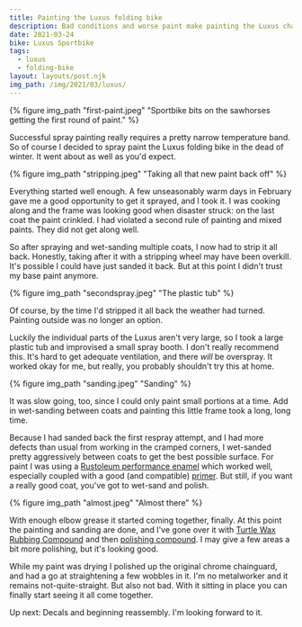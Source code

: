 ```yaml
---
title: Painting the Luxus folding bike
description: Bad conditions and worse paint make painting the Luxus challenging.
date: 2021-03-24
bike: Luxus Sportbike
tags:
  - luxus
  - folding-bike
layout: layouts/post.njk
img_path: /img/2021/03/luxus/
---
```


  {% figure img_path "first-paint.jpeg" "Sportbike bits on the sawhorses getting the first round of paint." %}

Successful spray painting really requires a pretty narrow temperature band. So of course I decided to spray paint the Luxus folding bike in the dead of winter. It went about as well as you'd expect.

{% figure img_path "stripping.jpeg" "Taking all that new paint back off" %}

Everything started well enough. A few unseasonably warm days in February gave me a good opportunity to get it sprayed, and I took it. I was cooking along and the frame was looking good when disaster struck: on the last coat the paint crinkled. I had violated a second rule of painting and mixed paints. They did not get along well.

So after spraying and wet-sanding multiple coats, I now had to strip it all back. Honestly, taking after it with a stripping wheel may have been overkill. It's possible I could have just sanded it back. But at this point I didn't trust my base paint anymore.

{% figure img_path "secondspray.jpeg" "The plastic tub" %}

Of course, by the time I'd stripped it all back the weather had turned. Painting outside was no longer an option. 

Luckily the individual parts of the Luxus aren't very large, so I took a large plastic tub and improvised a small spray booth. I don't really recommend this. It's hard to get adequate ventilation, and there *will* be overspray. It worked okay for me, but really, you probably shouldn't try this at home.

{% figure img_path "sanding.jpeg" "Sanding" %}

It was slow going, too, since I could only paint small portions at a time. Add in wet-sanding between coats and painting this little frame took a long, long time. 

Because I had sanded back the first respray attempt, and I had more defects than usual from working in the cramped corners, I wet-sanded pretty aggressively between coats to get the best possible surface. For paint I was using a [Rustoleum performance enamel](https://amzn.to/3tQs9fj) which worked well, especially coupled with a good (and compatible) [primer](https://amzn.to/3f9J34p). But still, if you want a really good coat, you've got to wet-sand and polish.

{% figure img_path "almost.jpeg" "Almost there" %}

With enough elbow grease it started coming together, finally. At this point the painting and sanding are done, and I've gone over it with [Turtle Wax Rubbing Compound](https://amzn.to/33BFbmV) and then [polishing compound](https://amzn.to/33BkKql). I may give a few areas a bit more polishing, but it's looking good.

While my paint was drying I polished up the original chrome chainguard, and had a go at straightening a few wobbles in it. I'm no metalworker and it remains not-quite-straight. But also not bad. With it sitting in place you can finally start seeing it all come together.

Up next: Decals and beginning reassembly. I'm looking forward to it.
